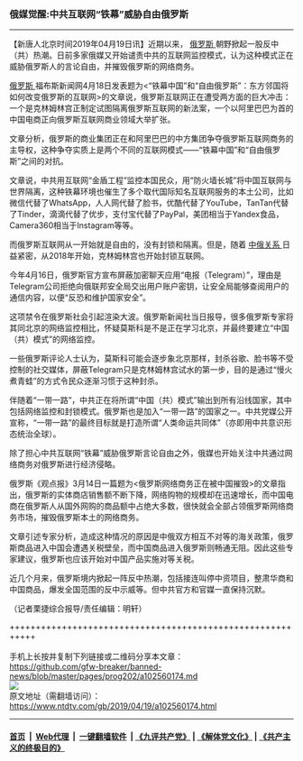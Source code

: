 ### 俄媒觉醒:中共互联网“铁幕”威胁自由俄罗斯
------------------------

<div class="post_content" itemprop="articleBody">
 <p>
  【新唐人北京时间2019年04月19日讯】近期以来，
  <a href="https://www.ntdtv.com/gb/俄罗斯.htm">
   俄罗斯
  </a>
  朝野掀起一股反中（共）热潮。日前多家俄媒又开始谴责中共的互联网监控模式，认为这种模式正在威胁俄罗斯人的言论自由，并摧毁俄罗斯的网络商务。
 </p>
 <p>
  <a href="https://www.ntdtv.com/gb/俄罗斯.htm">
   俄罗斯
  </a>
  福布斯新闻网4月18日发表题为&lt;“铁幕中国”和“自由俄罗斯”：东方邻国将如何改变俄罗斯的互联网&gt;的文章说，俄罗斯互联网正在遭受两方面的巨大冲击：一个是克林姆林宫正制定试图隔离俄罗斯互联网的新法案，一个以阿里巴巴为首的中国电商正向俄罗斯互联网商业领域大举扩张。
 </p>
 <p>
  文章分析，俄罗斯的商业集团正在和阿里巴巴的中方集团争夺俄罗斯互联网商务的主导权，这种争夺实质上是两个不同的互联网模式——“铁幕中国”和“自由俄罗斯”之间的对抗。
 </p>
 <p>
  文章说，中共用互联网“金盾工程”监控本国民众，用“防火墙长城”将中国互联网与世界隔离，这种铁幕环境也催生了多个取代国际知名互联网服务的本土公司，比如微信代替了WhatsApp，人人网代替了脸书，优酷代替了YouTube，TanTan代替了Tinder，滴滴代替了优步，支付宝代替了PayPal，美团相当于Yandex食品，Camera360相当于Instagram等等。
 </p>
 <p>
  而俄罗斯互联网从一开始就是自由的，没有封锁和隔离。但是，随着
  <a href="https://www.ntdtv.com/gb/中俄关系.htm">
   中俄关系
  </a>
  日益紧密，从2018年开始，克林姆林宫也开始封锁互联网。
 </p>
 <p>
  今年4月16日，俄罗斯官方宣布屏蔽加密聊天应用“电报（Telegram）”，理由是Telegram公司拒绝向俄联邦安全局交出用户账户密钥，让安全局能够查阅用户的通信内容，以便“反恐和维护国家安全”。
 </p>
 <p>
  这项禁令在俄罗斯社会引起渲染大波。俄罗斯新闻社当日报导，很多俄罗斯专家将其同北京的网络监控相比，怀疑莫斯科是不是正在学习北京，并最终要建立“中国（共）模式”的网络监控。
 </p>
 <p>
  一些俄罗斯评论人士认为，莫斯科可能会逐步象北京那样，封杀谷歌、脸书等不受控制的社交媒体，屏蔽Telegram只是克林姆林宫试水的第一步，目的是通过“慢火煮青蛙”的方式令民众逐渐习惯于这种封杀。
 </p>
 <p>
  伴随着“一带一路”，中共正在将所谓“中国（共）模式”输出到所有沿线国家，其中包括网络监控和封锁模式。俄罗斯也是加入“一带一路”的国家之一。中共党媒公开宣称，“一带一路”的最终目标就是打造所谓“人类命运共同体”（亦即用中共意识形态统治全球）。
 </p>
 <p>
  除了担心中共互联网“铁幕”威胁俄罗斯言论自由之外，俄媒也开始关注中共通过网络商务对俄罗斯进行经济侵略。
 </p>
 <p>
  俄罗斯《观点报》3月14日一篇题为&lt;俄罗斯网络商务正在被中国摧毁&gt;的文章指出，俄罗斯的实体商店销售额不断下降，网络购物的规模却在迅速增长，而中国电商在俄罗斯人从国外网购的商品额中占绝大多数，很快就会全部占领俄罗斯网络商务市场，摧毁俄罗斯本土的网络商务。
 </p>
 <p>
  文章引述专家分析，造成这种情况的原因是中俄双方相互不对等的海关政策，俄罗斯商品进入中国会遭遇关税壁垒，而中国商品进入俄罗斯则畅通无阻。因此这些专家建议，俄罗斯也应该开始对中国产品实施对等关税。
 </p>
 <p>
  近几个月来，俄罗斯境内掀起一阵反中热潮，包括接连叫停中资项目，整肃华商和中国商品，爆发全国范围的反中示威等。但中共官方和官媒一直保持沉默。
 </p>
 <p>
  （记者栗捷综合报导/责任编辑：明轩）
 </p>
 <div class="single_ad">
 </div>
</div>

+++++++++++++++++++++++++++++++++++++++++++++++++++++++++++<br/><br/>
手机上长按并复制下列链接或二维码分享本文章：<br/>
https://github.com/gfw-breaker/banned-news/blob/master/pages/prog202/a102560174.md <br/>
<a href='https://github.com/gfw-breaker/banned-news/blob/master/pages/prog202/a102560174.md'><img src='https://github.com/gfw-breaker/banned-news/blob/master/pages/prog202/a102560174.md.png'/></a> <br/>
原文地址（需翻墙访问）：https://www.ntdtv.com/gb/2019/04/19/a102560174.html


------------------------
#### [首页](https://github.com/gfw-breaker/banned-news/blob/master/README.md) &nbsp;|&nbsp; [Web代理](https://github.com/labour-camp/helloworld) &nbsp;|&nbsp; [一键翻墙软件](https://github.com/gfw-breaker/nogfw/blob/master/README.md) &nbsp;| [《九评共产党》](https://github.com/gfw-breaker/9ping.md/blob/master/README.md#九评之一评共产党是什么) | [《解体党文化》](https://github.com/gfw-breaker/jtdwh.md/blob/master/README.md) | [《共产主义的终极目的》](https://github.com/gfw-breaker/gczydzjmd.md/blob/master/README.md)


